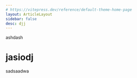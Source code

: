 ```yaml
---
# https://vitepress.dev/reference/default-theme-home-page
layout: ArticleLayout
sidebar: false
desc: djj
---
```

ashdash

# jasiodj

sadsaadwa

